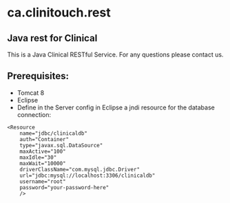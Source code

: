 # ca.clinitouch.rest
## Java rest for Clinical
This is a Java Clinical RESTful Service.
For any questions please contact us.
## Prerequisites:
- Tomcat 8
- Eclipse
- Define in the Server config in Eclipse a jndi resource for the database connection:
```
<Resource
    name="jdbc/clinicaldb"
    auth="Container"
    type="javax.sql.DataSource"
    maxActive="100"
    maxIdle="30"
    maxWait="10000"
    driverClassName="com.mysql.jdbc.Driver"
    url="jdbc:mysql://localhost:3306/clinicaldb"
    username="root"
    password="your-password-here"
    />
```
